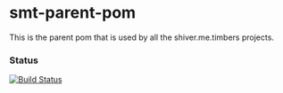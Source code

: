 <!---
Copyright 2015 Karl Bennett

Licensed under the Apache License, Version 2.0 (the "License");
you may not use this file except in compliance with the License.
You may obtain a copy of the License at

    http://www.apache.org/licenses/LICENSE-2.0

Unless required by applicable law or agreed to in writing, software
distributed under the License is distributed on an "AS IS" BASIS,
WITHOUT WARRANTIES OR CONDITIONS OF ANY KIND, either express or implied.
See the License for the specific language governing permissions and
limitations under the License.
-->
smt-parent-pom
===========

This is the parent pom that is used by all the shiver.me.timbers projects.

### Status
[![Build Status](https://travis-ci.org/shiver-me-timbers/smt-parent-pom.svg?branch=master)](https://travis-ci.org/shiver-me-timbers/smt-parent-pom)
